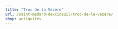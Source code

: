```yaml
---
title: "Troc de la Vézère"
url: /saint-medard-dexcideuil/troc-de-la-vezere/
shop: antiquités
---
```

